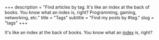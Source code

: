 +++
description = "Find articles by tag. It's like an index at the back of books. You know what an index is, right? Programming, gaming, networking, etc."
title = "Tags"
subtitle = "Find my posts by #tag."
slug = "tags"
+++

It's like an index at the back of books. You know what an [index](https://en.wikipedia.org/wiki/Index_(publishing)) is, right?